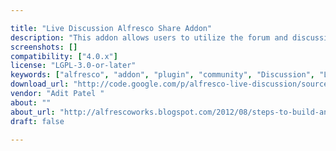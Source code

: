 ```yaml
---

title: "Live Discussion Alfresco Share Addon"
description: "This addon allows users to utilize the forum and discussion capability in Repository Browser of Alfresco Share. This addon is developed for Repository Browser content and is not designed to work for document library of Alfresco Share sites. One of the key feature of this addon is that it allows users to invite other users to join discussion via email as well as showing invitation on the dashboard dashlet."
screenshots: []
compatibility: ["4.0.x"]
license: "LGPL-3.0-or-later"
keywords: ["alfresco", "addon", "plugin", "community", "Discussion", "Live", "Chat", "Forum"]
download_url: "http://code.google.com/p/alfresco-live-discussion/source/checkout"
vendor: "Adit Patel ‌"
about: ""
about_url: "http://alfrescoworks.blogspot.com/2012/08/steps-to-build-and-utilize-live.html"
draft: false

---
```

